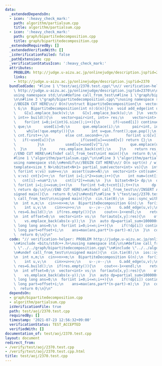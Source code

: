 ```yaml
---
data:
  _extendedDependsOn:
  - icon: ':heavy_check_mark:'
    path: algorithm/partialsum.cpp
    title: algorithm/partialsum.cpp
  - icon: ':heavy_check_mark:'
    path: graph/bipartitedecomposition.cpp
    title: graph/bipartitedecomposition.cpp
  _extendedRequiredBy: []
  _extendedVerifiedWith: []
  _isVerificationFailed: false
  _pathExtension: cpp
  _verificationStatusIcon: ':heavy_check_mark:'
  attributes:
    PROBLEM: http://judge.u-aizu.ac.jp/onlinejudge/description.jsp?id=2370
    links:
    - http://judge.u-aizu.ac.jp/onlinejudge/description.jsp?id=2370
  bundledCode: "#line 1 \"test/aoj/2370.test.cpp\"\n// verification-helper: PROBLEM\
    \ http://judge.u-aizu.ac.jp/onlinejudge/description.jsp?id=2370\n\n#include <bits/stdc++.h>\n\
    using namespace std;\n\n#define call_from_test\n#line 1 \"graph/bipartitedecomposition.cpp\"\
    \n\n#line 3 \"graph/bipartitedecomposition.cpp\"\nusing namespace std;\n#endif\n\
    //BEGIN CUT HERE\n// O(n)\nstruct BipartiteDecomposition{\n  vector<vector<int>>\
    \ G;\n  BipartiteDecomposition(int n):G(n){}\n  void add_edge(int u,int v){\n\
    \    G[u].emplace_back(v);\n    G[v].emplace_back(u);\n  }\n  vector<pair<int,\
    \ int>> build(){\n    vector<pair<int, int>> res;\n    vector<int> used(G.size(),-1);\n\
    \    for(int i=0;i<(int)G.size();i++){\n      if(~used[i]) continue;\n      queue<int>\
    \ que;\n      used[i]=0;\n      que.emplace(i);\n      pair<int, int> cnt;\n \
    \     while(!que.empty()){\n        int v=que.front();que.pop();\n        if(used[v]==0)\
    \ cnt.first++;\n        else cnt.second++;\n        for(int u:G[v]){\n       \
    \   if(~used[u]){\n            if(used[u]==used[v]) return {};\n            continue;\n\
    \          }\n          used[u]=used[v]^1;\n          que.emplace(u);\n      \
    \  }\n      }\n      res.emplace_back(cnt);\n    }\n    return res;\n  }\n};\n\
    //END CUT HERE\n#ifndef call_from_test\nint main(){\n  return 0;\n}\n#endif\n\
    #line 1 \"algorithm/partialsum.cpp\"\n\n#line 3 \"algorithm/partialsum.cpp\"\n\
    using namespace std;\n#endif\n//BEGIN CUT HERE\n// O(n sqrt(n) / w)\n// w: wordsize\n\
    template<size_t N>\nbitset<N+1> partial_sum(vector<int> vs){\n  int sum=0;\n \
    \ for(int v:vs) sum+=v;\n  assert(sum<=N);\n  vector<int> cnt(sum+1,0);\n  for(int\
    \ v:vs) cnt[v]++;\n  for(int i=1;i*2<=sum;i++){\n    int num=(cnt[i]-1)/2;\n \
    \   cnt[i]-=num*2;\n    cnt[i*2]+=num;\n  }\n  bitset<N+1> dp;\n  dp[0]=1;\n \
    \ for(int i=1;i<=sum;i++)\n    for(int t=0;t<cnt[i];t++)\n      dp|=dp<<i;\n \
    \ return dp;\n}\n//END CUT HERE\n#ifndef call_from_test\n//INSERT ABOVE HERE\n\
    signed main(){\n  return 0;\n}\n#endif\n#line 9 \"test/aoj/2370.test.cpp\"\n#undef\
    \ call_from_test\n\nsigned main(){\n  cin.tie(0);\n  ios::sync_with_stdio(0);\n\
    \n  int n,m;\n  cin>>n>>m;\n  BipartiteDecomposition G(n);\n  for(int i=0;i<m;i++){\n\
    \    int u,v;\n    cin>>u>>v;\n    u--;v--;\n    G.add_edge(u,v);\n  }\n  auto\
    \ res=G.build();\n  if(res.empty()){\n    cout<<-1<<endl;\n    return 0;\n  }\n\
    \n  int offset=0;\n  vector<int> vs;\n  for(auto[x,y]:res){\n    offset+=min(x,y);\n\
    \    vs.emplace_back(abs(x-y));\n  }\n  auto dp=partial_sum<100000>(vs);\n\n \
    \ long long ans=0;\n  for(int i=0;i<=n;i++){\n    if(!dp[i]) continue;\n    long\
    \ long part=offset+i;\n    ans=max(ans,part*(n-part)-m);\n  }\n  cout<<ans<<endl;\n\
    \  return 0;\n}\n"
  code: "// verification-helper: PROBLEM http://judge.u-aizu.ac.jp/onlinejudge/description.jsp?id=2370\n\
    \n#include <bits/stdc++.h>\nusing namespace std;\n\n#define call_from_test\n#include\
    \ \"../../graph/bipartitedecomposition.cpp\"\n#include \"../../algorithm/partialsum.cpp\"\
    \n#undef call_from_test\n\nsigned main(){\n  cin.tie(0);\n  ios::sync_with_stdio(0);\n\
    \n  int n,m;\n  cin>>n>>m;\n  BipartiteDecomposition G(n);\n  for(int i=0;i<m;i++){\n\
    \    int u,v;\n    cin>>u>>v;\n    u--;v--;\n    G.add_edge(u,v);\n  }\n  auto\
    \ res=G.build();\n  if(res.empty()){\n    cout<<-1<<endl;\n    return 0;\n  }\n\
    \n  int offset=0;\n  vector<int> vs;\n  for(auto[x,y]:res){\n    offset+=min(x,y);\n\
    \    vs.emplace_back(abs(x-y));\n  }\n  auto dp=partial_sum<100000>(vs);\n\n \
    \ long long ans=0;\n  for(int i=0;i<=n;i++){\n    if(!dp[i]) continue;\n    long\
    \ long part=offset+i;\n    ans=max(ans,part*(n-part)-m);\n  }\n  cout<<ans<<endl;\n\
    \  return 0;\n}\n"
  dependsOn:
  - graph/bipartitedecomposition.cpp
  - algorithm/partialsum.cpp
  isVerificationFile: true
  path: test/aoj/2370.test.cpp
  requiredBy: []
  timestamp: '2021-07-23 12:56:32+09:00'
  verificationStatus: TEST_ACCEPTED
  verifiedWith: []
documentation_of: test/aoj/2370.test.cpp
layout: document
redirect_from:
- /verify/test/aoj/2370.test.cpp
- /verify/test/aoj/2370.test.cpp.html
title: test/aoj/2370.test.cpp
---
```

